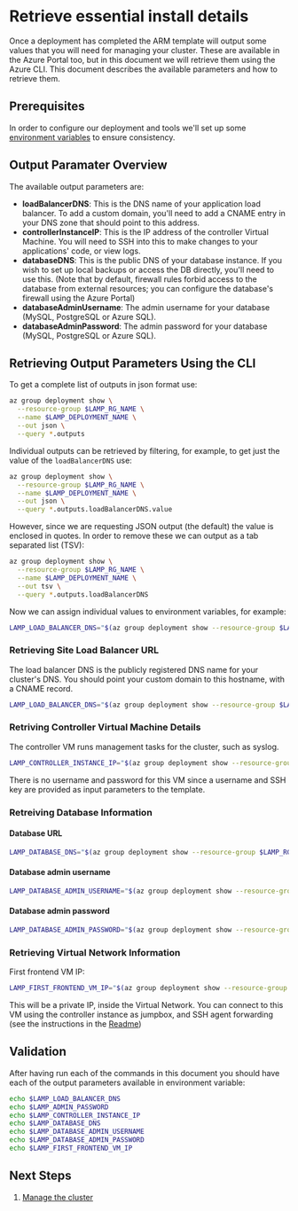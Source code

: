 # Retrieve essential install details

Once a deployment has completed the ARM template will output some values that you will need for managing your cluster. These are available in the Azure Portal too, but in this document we will retrieve them using the Azure CLI. This document describes the available parameters and how to retrieve them.

## Prerequisites

In order to configure our deployment and tools we'll set up some [environment variables](./Environment-Variables.md) to ensure consistency.

## Output Paramater Overview

The available output parameters are:

  - **loadBalancerDNS**: This is the DNS name of your application load balancer. To add a custom domain,  you'll need to add a CNAME entry in your DNS zone that should point to this address.
  - **controllerInstanceIP**: This is the IP address of the controller
    Virtual Machine. You will need to SSH into this to make changes to
    your applications' code, or view logs.
  - **databaseDNS**: This is the public DNS of your database instance. If you wish to set up local backups or access the DB directly, you'll need to use this. (Note that by default, firewall rules forbid access to the database from external resources; you can configure the database's firewall using the Azure Portal)
  - **databaseAdminUsername**: The admin username for your database (MySQL, PostgreSQL or Azure SQL).
  - **databaseAdminPassword**: The admin password for your database (MySQL, PostgreSQL or Azure SQL).

## Retrieving Output Parameters Using the CLI

To get a complete list of outputs in json format use:

```sh
az group deployment show \
  --resource-group $LAMP_RG_NAME \
  --name $LAMP_DEPLOYMENT_NAME \
  --out json \
  --query *.outputs
```

Individual outputs can be retrieved by filtering, for example, to get
just the value of the `loadBalancerDNS` use:

```sh
az group deployment show \
  --resource-group $LAMP_RG_NAME \
  --name $LAMP_DEPLOYMENT_NAME \
  --out json \
  --query *.outputs.loadBalancerDNS.value
```

However, since we are requesting JSON output (the default) the value
is enclosed in quotes. In order to remove these we can output as a tab
separated list (TSV):

```sh
az group deployment show \
  --resource-group $LAMP_RG_NAME \
  --name $LAMP_DEPLOYMENT_NAME \
  --out tsv \
  --query *.outputs.loadBalancerDNS
```

Now we can assign individual values to environment variables, for example:

```sh
LAMP_LOAD_BALANCER_DNS="$(az group deployment show --resource-group $LAMP_RG_NAME --name $LAMP_DEPLOYMENT_NAME --out tsv --query *.outputs.loadBalancerDNS.value)"
```

### Retrieving Site Load Balancer URL

The load balancer DNS is the publicly registered DNS name for your
cluster's DNS. You should point your custom domain to this hostname, with a CNAME record.

```sh
LAMP_LOAD_BALANCER_DNS="$(az group deployment show --resource-group $LAMP_RG_NAME --name $LAMP_DEPLOYMENT_NAME --out tsv --query *.outputs.loadBalancerDNS.value)"
```

### Retriving Controller Virtual Machine Details

The controller VM runs management tasks for the cluster, such as syslog.

```sh
LAMP_CONTROLLER_INSTANCE_IP="$(az group deployment show --resource-group $LAMP_RG_NAME --name $LAMP_DEPLOYMENT_NAME --out tsv --query *.outputs.controllerInstanceIP.value)"
```

There is no username and password for this VM since a username and SSH key are provided as input parameters to the template.

### Retreiving Database Information

#### Database URL

```sh
LAMP_DATABASE_DNS="$(az group deployment show --resource-group $LAMP_RG_NAME --name $LAMP_DEPLOYMENT_NAME --out tsv --query *.outputs.databaseDNS.value)"
```

#### Database admin username

```sh
LAMP_DATABASE_ADMIN_USERNAME="$(az group deployment show --resource-group $LAMP_RG_NAME --name $LAMP_DEPLOYMENT_NAME --out tsv --query *.outputs.databaseAdminUsername.value)"
```

#### Database admin password

```sh
LAMP_DATABASE_ADMIN_PASSWORD="$(az group deployment show --resource-group $LAMP_RG_NAME --name $LAMP_DEPLOYMENT_NAME --out tsv --query *.outputs.databaseAdminPassword.value)"
```

### Retrieving Virtual Network Information

First frontend VM IP:

```sh
LAMP_FIRST_FRONTEND_VM_IP="$(az group deployment show --resource-group $LAMP_RG_NAME --name $LAMP_DEPLOYMENT_NAME --out tsv --query *.outputs.firstFrontendVmIP.value)"
```

This will be a private IP, inside the Virtual Network. You can connect to this VM using the controller instance as jumpbox, and SSH agent forwarding (see the instructions in the [Readme](./Readme.md))

## Validation

After having run each of the commands in this document you should have
each of the output parameters available in environment variable:

```sh
echo $LAMP_LOAD_BALANCER_DNS
echo $LAMP_ADMIN_PASSWORD
echo $LAMP_CONTROLLER_INSTANCE_IP
echo $LAMP_DATABASE_DNS
echo $LAMP_DATABASE_ADMIN_USERNAME
echo $LAMP_DATABASE_ADMIN_PASSWORD
echo $LAMP_FIRST_FRONTEND_VM_IP
```

## Next Steps

  1. [Manage the cluster](./Manage.md)
